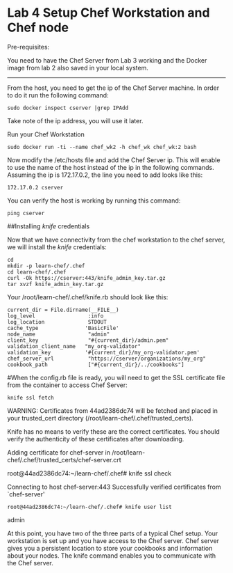 # Lab 4 Setup Chef Workstation and Chef node

Pre-requisites:

You need to have the Chef Server from Lab 3 working and the Docker image from lab 2 also saved in your local system.

---

From the host, you need to get the ip of the Chef Server machine. In order to do it run the following command:
```
sudo docker inspect cserver |grep IPAdd
```
Take note of the ip address, you will use it later. 


Run your Chef Workstation

```
sudo docker run -ti --name chef_wk2 -h chef_wk chef_wk:2 bash 
```

Now modify the /etc/hosts file and add the Chef Server ip. This will enable to use the name of the host instead of the ip in the following commands. Assuming the ip is 172.17.0.2, the line you need to add looks like this:

```
172.17.0.2 cserver
```

You can verify the host is working by running this command:
```
ping cserver
```

##Installing *knife* credentials

Now that we have connectivity from the chef workstation to the chef server, we will install the *knife* credentials:

```
cd
mkdir -p learn-chef/.chef
cd learn-chef/.chef
curl -Ok https://cserver:443/knife_admin_key.tar.gz  
tar xvzf knife_admin_key.tar.gz 
```

Your /root/learn-chef/.chef/knife.rb should look like this:
```
current_dir = File.dirname(__FILE__) 
log_level                 :info 
log_location              STDOUT 
cache_type               'BasicFile' 
node_name                 "admin" 
client_key                "#{current_dir}/admin.pem" 
validation_client_name   "my_org-validator" 
validation_key           '#{current_dir}/my_org-validator.pem' 
chef_server_url           "https://cserver/organizations/my_org" 
cookbook_path             ["#{current_dir}/../cookbooks"] 
```

#When the config.rb file is ready, you will need to get the SSL certificate file from the container to access Chef Server:

```
knife ssl fetch 
```

  WARNING: Certificates from 44ad2386dc74 will be fetched and placed in your trusted_cert 
  directory (/root/learn-chef/.chef/trusted_certs). 

  Knife has no means to verify these are the correct certificates. You should 
  verify the authenticity of these certificates after downloading. 

  Adding certificate for chef-server in /root/learn-chef/.chef/trusted_certs/chef-server.crt 



root@44ad2386dc74:~/learn-chef/.chef# knife ssl check 

  Connecting to host chef-server:443 
  Successfully verified certificates from `chef-server' 

```
root@44ad2386dc74:~/learn-chef/.chef# knife user list 
```
  admin 


At this point, you have two of the three parts of a typical Chef setup. Your workstation is set up and you have access to the Chef server.
Chef server gives you a persistent location to store your cookbooks and information about your nodes. The knife command enables you to communicate with the Chef server.

